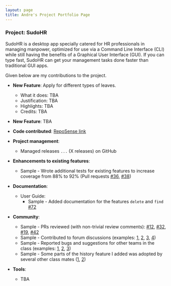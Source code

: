 ```yaml
---
layout: page
title: Andre's Project Portfolio Page
---
```


### Project: SudoHR

SudoHR is a desktop app specially catered for HR professionals in managing manpower,
optimized for use via a Command Line Interface (CLI) while still
having the benefits of a Graphical User Interface (GUI).
If you can type fast, SudoHR can get your
management tasks done faster than traditional GUI apps.

Given below are my contributions to the project.

* **New Feature**: Apply for different types of leaves.
  * What it does: TBA
  * Justification: TBA
  * Highlights: TBA
  * Credits: TBA

* **New Feature**: TBA

* **Code contributed**: [RepoSense link]()

* **Project management**:
  * Managed releases `...` (X releases) on GitHub

* **Enhancements to existing features**:
  * Sample - Wrote additional tests for existing features to increase coverage from 88% to 92% (Pull requests [\#36](), [\#38]())

* **Documentation**:
  * User Guide:
    * Sample - Added documentation for the features `delete` and `find` [\#72]()

* **Community**:
  * Sample - PRs reviewed (with non-trivial review comments): [\#12](), [\#32](), [\#19](), [\#42]()
  * Sample - Contributed to forum discussions (examples: [1](), [2](), [3](), [4]())
  * Sample - Reported bugs and suggestions for other teams in the class (examples: [1](), [2](), [3]())
  * Sample - Some parts of the history feature I added was adopted by several other class mates ([1](), [2]())

* **Tools**:
  * TBA

